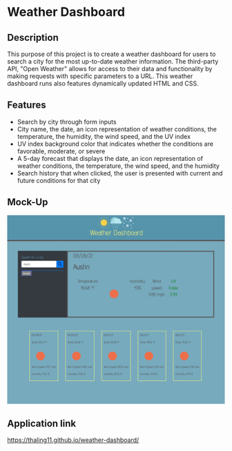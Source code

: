 # Weather Dashboard

## Description

This purpose of this project is to create a weather dashboard for users to search a city for the most up-to-date weather information. The third-party API, "Open Weather" allows for access to their data and functionality by making requests with specific parameters to a URL. This weather dashboard runs also features dynamically updated HTML and CSS.

## Features
- Search by city through form inputs
- City name, the date, an icon representation of weather conditions, the temperature, the humidity, the wind speed, and the UV index
- UV index background color that indicates whether the conditions are favorable, moderate, or severe
- A 5-day forecast that displays the date, an icon representation of weather conditions, the temperature, the wind speed, and the humidity
- Search history that when clicked, the user is presented with current and future conditions for that city


## Mock-Up

![Screenshot-1](./Assets/images/weather-app-screenshot.jpg)

## Application link

https://thaling11.github.io/weather-dashboard/
